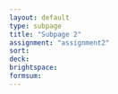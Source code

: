 ```yaml
---
layout: default
type: subpage
title: "Subpage 2"
assignment: "assignment2"
sort:
deck:
brightspace:
formsum:
---
```

